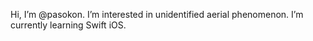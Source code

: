 Hi, I’m @pasokon.
I’m interested in unidentified aerial phenomenon.
I’m currently learning Swift iOS.

<!---
pasokon/pasokon is a ✨ special ✨ repository because its `README.md` (this file) appears on your GitHub profile.
You can click the Preview link to take a look at your changes.
--->
